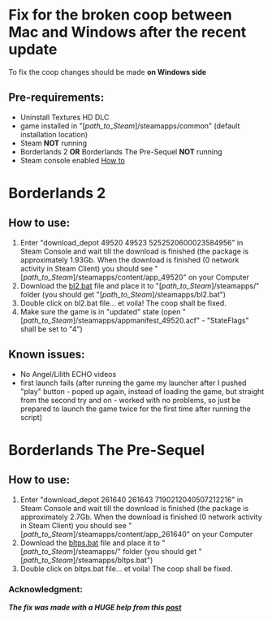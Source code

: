 # Fix for the broken coop between Mac and Windows after the recent update

To fix the coop changes should be made **on Windows side**

## Pre-requirements: 
- Uninstall Textures HD DLC
- game installed in "[*path_to_Steam*]/steamapps/common" (default installation location)
- Steam **NOT** running
- Borderlands 2 **OR** Borderlands The Pre-Sequel **NOT** running
- Steam console enabled [How to](https://steamcommunity.com/sharedfiles/filedetails/?id=873543244)

# Borderlands 2

## How to use:
1. Enter "download_depot 49520 49523 5252520600023584956" in Steam Console and wait till the download is finished (the package is approximately 1.93Gb. When the download is finished (0 network activity in Steam Client) you should see "[*path_to_Steam*]/steamapps/content/app_49520" on your Computer
2. Download the [bl2.bat](https://github.com/Dvorzhetskii/Borderlands2_UHD_Coop_Fix/blob/master/bl2.bat) file and place it to "[*path_to_Steam*]/steamapps/" folder (you should get "[*path_to_Steam*]/steamapps/bl2.bat")
3. Double click on bl2.bat file... et voila! The coop shall be fixed.
4. Make sure the game is in "updated" state (open "[*path_to_Steam*]/steamapps/appmanifest_49520.acf" - "StateFlags" shall be set to "4")

## Known issues:
- No Angel/Lilith ECHO videos 
- first launch fails (after running the game my launcher after I pushed "play" button - poped up again, instead of loading the game, but straight from the second try and on - worked with no problems, so just be prepared to launch the game twice for the first time after running the script)

# Borderlands The Pre-Sequel

## How to use:
1. Enter "download_depot 261640 261643 7190212040507212216" in Steam Console and wait till the download is finished (the package is approximately 2.7Gb. When the download is finished (0 network activity in Steam Client) you should see "[*path_to_Steam*]/steamapps/content/app_261640" on your Computer
2. Download the [bltps.bat](https://github.com/Dvorzhetskii/Borderlands2_UHD_Coop_Fix/blob/master/bltps.bat) file and place it to "[*path_to_Steam*]/steamapps/" folder (you should get "[*path_to_Steam*]/steamapps/bltps.bat")
3. Double click on bltps.bat file... et voila! The coop shall be fixed.

### Acknowledgment:
***The fix was made with a HUGE help from this [post](https://steamcommunity.com/sharedfiles/filedetails/?id=1086279994)***
